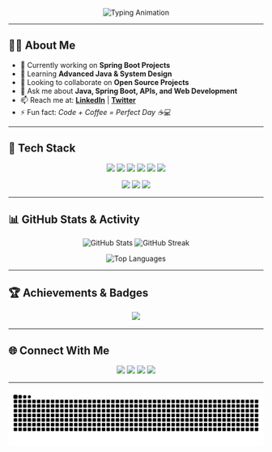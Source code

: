 <!-- Profile Banner -->
<p align="center">
<p align="center">
  <img src="https://readme-typing-svg.demolab.com?font=Fira+Code&weight=600&size=22&pause=1000&color=2E97D8&center=true&vCenter=true&width=800&lines=I'm+Aman+Shaikh;Java+%7C+Spring+Boot+%7C+Full+Stack+Developer;Open+Source+Contributor+🚀;Lifelong+Learner+💡" alt="Typing Animation" />
</p>

</p>

---

## 👨‍💻 About Me
- 🔭 Currently working on **Spring Boot Projects**  
- 🌱 Learning **Advanced Java & System Design**  
- 👯 Looking to collaborate on **Open Source Projects**  
- 💬 Ask me about **Java, Spring Boot, APIs, and Web Development**  
- 📫 Reach me at: **[LinkedIn](https://www.linkedin.com/in/aman-shaikh-0ba36a244/)** | **[Twitter](https://x.com/AmanShaikh18260?t=zIeUEwXRtC4fxW5BL41UZw&s=08)**  
- ⚡ Fun fact: *Code + Coffee = Perfect Day ☕💻*

---

## 🚀 Tech Stack

<p align="center">
  <!-- Languages -->
  <img src="https://img.shields.io/badge/Java-ED8B00?style=for-the-badge&logo=openjdk&logoColor=white"/>
  <img src="https://img.shields.io/badge/Spring_Boot-6DB33F?style=for-the-badge&logo=springboot&logoColor=white"/>
  <img src="https://img.shields.io/badge/JavaScript-F7DF1E?style=for-the-badge&logo=javascript&logoColor=black"/>
<img src="https://img.shields.io/badge/PostgreSQL-316192?style=for-the-badge&logo=postgresql&logoColor=white"/>

  <img src="https://img.shields.io/badge/MySQL-4479A1?style=for-the-badge&logo=mysql&logoColor=white"/>
  <img src="https://img.shields.io/badge/H2-000000?style=for-the-badge&logo=h2&logoColor=white"/>
</p>

<p align="center">
  <!-- Tools -->
  <img src="https://img.shields.io/badge/VS_Code-0078D4?style=for-the-badge&logo=visualstudiocode&logoColor=white"/>
  <img src="https://img.shields.io/badge/GitHub-100000?style=for-the-badge&logo=github&logoColor=white"/>
  <img src="https://img.shields.io/badge/Postman-FF6C37?style=for-the-badge&logo=postman&logoColor=white"/>
</p>

---

## 📊 GitHub Stats & Activity

<p align="center">
  <img src="https://github-readme-stats.vercel.app/api?username=aman123443&show_icons=true&theme=tokyonight" alt="GitHub Stats" height="170"/>
  <img src="https://github-readme-streak-stats.herokuapp.com/?user=aman123443&theme=tokyonight" alt="GitHub Streak" height="170"/>
</p>

<p align="center">
  <img src="https://github-readme-stats.vercel.app/api/top-langs/?username=aman123443&layout=compact&theme=tokyonight" alt="Top Languages"/>
</p>

---

## 🏆 Achievements & Badges

<p align="center">
  <img src="https://github-profile-trophy.vercel.app/?username=aman123443&theme=tokyonight&no-frame=true&margin-w=5&row=1"/>
</p>

---

## 🌐 Connect With Me

<p align="center">
  <a href="https://www.linkedin.com/in/aman-shaikh-0ba36a244/"><img src="https://img.shields.io/badge/LinkedIn-0077B5?style=for-the-badge&logo=linkedin&logoColor=white"/></a>
  <a href="https://x.com/AmanShaikh18260?t=zIeUEwXRtC4fxW5BL41UZw&s=08"><img src="https://img.shields.io/badge/Twitter-1DA1F2?style=for-the-badge&logo=twitter&logoColor=white"/></a>
  <a href="mailto:yourmail@gmail.com"><img src="https://img.shields.io/badge/Email-D14836?style=for-the-badge&logo=gmail&logoColor=white"/></a>
  <a href="https://leetcode.com/u/Aman8459/"><img src="https://img.shields.io/badge/LeetCode-FFA116?style=for-the-badge&logo=leetcode&logoColor=white"/></a>
</p>

---

<p align="center">
  <img src="https://github.com/aman123443/aman123443/blob/output/github-contribution-grid-snake.svg" alt="Snake Animation" />
</p>
